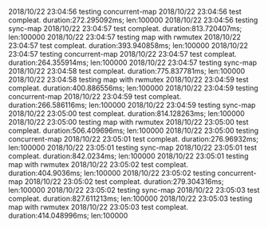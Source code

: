 2018/10/22 23:04:56 testing concurrent-map
2018/10/22 23:04:56 test compleat. duration:272.295092ms; len:100000
2018/10/22 23:04:56 testing sync-map
2018/10/22 23:04:57 test compleat. duration:813.720407ms; len:100000
2018/10/22 23:04:57 testing map with rwmutex
2018/10/22 23:04:57 test compleat. duration:393.940858ms; len:100000
2018/10/22 23:04:57 testing concurrent-map
2018/10/22 23:04:57 test compleat. duration:264.355914ms; len:100000
2018/10/22 23:04:57 testing sync-map
2018/10/22 23:04:58 test compleat. duration:775.837781ms; len:100000
2018/10/22 23:04:58 testing map with rwmutex
2018/10/22 23:04:59 test compleat. duration:400.886556ms; len:100000
2018/10/22 23:04:59 testing concurrent-map
2018/10/22 23:04:59 test compleat. duration:266.586116ms; len:100000
2018/10/22 23:04:59 testing sync-map
2018/10/22 23:05:00 test compleat. duration:814.128263ms; len:100000
2018/10/22 23:05:00 testing map with rwmutex
2018/10/22 23:05:00 test compleat. duration:506.409696ms; len:100000
2018/10/22 23:05:00 testing concurrent-map
2018/10/22 23:05:01 test compleat. duration:276.96932ms; len:100000
2018/10/22 23:05:01 testing sync-map
2018/10/22 23:05:01 test compleat. duration:842.0234ms; len:100000
2018/10/22 23:05:01 testing map with rwmutex
2018/10/22 23:05:02 test compleat. duration:404.9036ms; len:100000
2018/10/22 23:05:02 testing concurrent-map
2018/10/22 23:05:02 test compleat. duration:279.304316ms; len:100000
2018/10/22 23:05:02 testing sync-map
2018/10/22 23:05:03 test compleat. duration:827.611213ms; len:100000
2018/10/22 23:05:03 testing map with rwmutex
2018/10/22 23:05:03 test compleat. duration:414.048996ms; len:100000